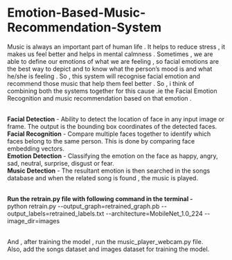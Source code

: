 # Emotion-Based-Music-Recommendation-System
Music is always an important part of human life . It helps to reduce stress , it makes us feel better and helps in mental calmness . Sometimes , we are able to define our emotions of what we are feeling , so facial emotions are the best way to depict and to know what the person’s mood is and what he/she is feeling . So , this system will recognise facial emotion and recommend those music that help them feel better . So , i think of combining both the systems together for this cause .ie the Facial Emotion Recognition and music recommendation based on that emotion .<br />

 <br />**Facial Detection**  - Ability to detect the location of face in any input image or frame. The output is the bounding box coordinates of the detected faces.
 <br />**Facial Recognition** - Compare multiple faces together to identify which faces belong to the same person. This is done by comparing face embedding vectors.
 <br />**Emotion Detection**  - Classifying the emotion on the face as happy, angry, sad, neutral, surprise, disgust or fear.
 <br />**Music Detection**  - The resultant emotion is then searched in the songs database and when the related song is found , the music is played.

<br />**Run the retrain.py file with following command in the terminal -**
<br />python retrain.py --output_graph=retrained_graph.pb --output_labels=retrained_labels.txt --architecture=MobileNet_1.0_224 --image_dir=images

<br />And , after training the model , run the music_player_webcam.py file.
<br />Also, add the songs dataset and images dataset for training the model.

